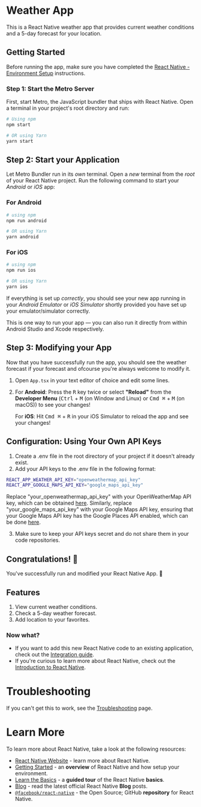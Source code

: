 # Weather App

This is a React Native weather app that provides current weather conditions and a 5-day forecast for your location.

## Getting Started

Before running the app, make sure you have completed the [React Native - Environment Setup](https://reactnative.dev/docs/environment-setup) instructions.

### Step 1: Start the Metro Server

First, start Metro, the JavaScript bundler that ships with React Native. Open a terminal in your project's root directory and run:

```bash
# Using npm
npm start

# OR using Yarn
yarn start
```

## Step 2: Start your Application

Let Metro Bundler run in its _own_ terminal. Open a _new_ terminal from the _root_ of your React Native project. Run the following command to start your _Android_ or _iOS_ app:

### For Android

```bash
# using npm
npm run android

# OR using Yarn
yarn android
```

### For iOS

```bash
# using npm
npm run ios

# OR using Yarn
yarn ios
```

If everything is set up _correctly_, you should see your new app running in your _Android Emulator_ or _iOS Simulator_ shortly provided you have set up your emulator/simulator correctly.

This is one way to run your app — you can also run it directly from within Android Studio and Xcode respectively.

## Step 3: Modifying your App

Now that you have successfully run the app, you should see the weather forecast if your forecast and ofcourse you're always welcome to modify it.

1. Open `App.tsx` in your text editor of choice and edit some lines.
2. For **Android**: Press the <kbd>R</kbd> key twice or select **"Reload"** from the **Developer Menu** (<kbd>Ctrl</kbd> + <kbd>M</kbd> (on Window and Linux) or <kbd>Cmd ⌘</kbd> + <kbd>M</kbd> (on macOS)) to see your changes!

   For **iOS**: Hit <kbd>Cmd ⌘</kbd> + <kbd>R</kbd> in your iOS Simulator to reload the app and see your changes!

## Configuration: Using Your Own API Keys
1. Create a .env file in the root directory of your project if it doesn't already exist.
2. Add your API keys to the .env file in the following format:
```bash
REACT_APP_WEATHER_API_KEY="openweathermap_api_key"
REACT_APP_GOOGLE_MAPS_API_KEY="google_maps_api_key"
```
Replace "your_openweathermap_api_key" with your OpenWeatherMap API key, which can be obtained [here](https://home.openweathermap.org/api_keys). Similarly, replace "your_google_maps_api_key" with your Google Maps API key, ensuring that your Google Maps API key has the Google Places API enabled, which can be done [here](https://console.cloud.google.com/apis/library/places-backend.googleapis.com).

3. Make sure to keep your API keys secret and do not share them in your code repositories.

## Congratulations! :tada:

You've successfully run and modified your React Native App. :partying_face:

## Features
1. View current weather conditions.
2. Check a 5-day weather forecast.
3. Add location to your favorites.

### Now what?

- If you want to add this new React Native code to an existing application, check out the [Integration guide](https://reactnative.dev/docs/integration-with-existing-apps).
- If you're curious to learn more about React Native, check out the [Introduction to React Native](https://reactnative.dev/docs/getting-started).

# Troubleshooting

If you can't get this to work, see the [Troubleshooting](https://reactnative.dev/docs/troubleshooting) page.

# Learn More

To learn more about React Native, take a look at the following resources:

- [React Native Website](https://reactnative.dev) - learn more about React Native.
- [Getting Started](https://reactnative.dev/docs/environment-setup) - an **overview** of React Native and how setup your environment.
- [Learn the Basics](https://reactnative.dev/docs/getting-started) - a **guided tour** of the React Native **basics**.
- [Blog](https://reactnative.dev/blog) - read the latest official React Native **Blog** posts.
- [`@facebook/react-native`](https://github.com/facebook/react-native) - the Open Source; GitHub **repository** for React Native.
